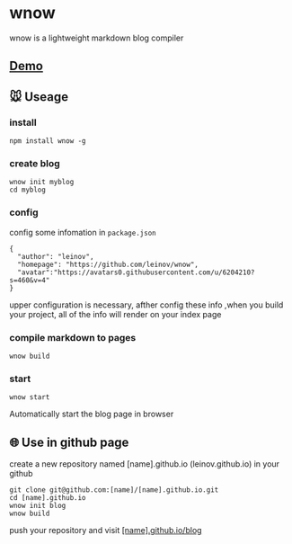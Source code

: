 # wnow

wnow is a lightweight markdown blog compiler

## [Demo](http://www.leinov.com/blog/)

## 🐭 Useage

### install 

```
npm install wnow -g
```

### create blog 

```
wnow init myblog
cd myblog
```

### config 

config some infomation in ```package.json```

```
{
  "author": "leinov",
  "homepage": "https://github.com/leinov/wnow",
  "avatar":"https://avatars0.githubusercontent.com/u/6204210?s=460&v=4"
}
```

upper configuration is necessary, afther config these info ,when you build your project, all of the info will render on your index page

### compile markdown to pages

```
wnow build
```

### start 
```
wnow start
```
Automatically start the blog page in browser

## 🌐 Use in github page
 create a new repository named [name].github.io (leinov.github.io) in your github 
 
 ```
 git clone git@github.com:[name]/[name].github.io.git
 cd [name].github.io
 wnow init blog
 wnow build
 ```
 push your repository and visit [[name].github.io/blog](http://leinov.github.io/blog)